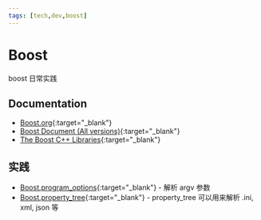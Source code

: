 ```yaml
---
tags: [tech,dev,boost]
---
```


# Boost

boost 日常实践

## Documentation

- [Boost.org](https://www.boost.org/){:target="_blank"}
- [Boost Document (All versions)](https://www.boost.org/doc/){:target="_blank"}
- [The Boost C++ Libraries](https://theboostcpplibraries.com/){:target="_blank"}

## 实践

- [Boost.program_options](https://github.com/xiongjia/recycle.bin/tree/master/scratch/boost/program-options){:target="_blank"} - 解析 argv 参数
- [Boost.property_tree](https://github.com/xiongjia/recycle.bin/tree/master/scratch/boost/property-tree){:target="_blank"} - property_tree 可以用来解析 .ini, xml, json 等

